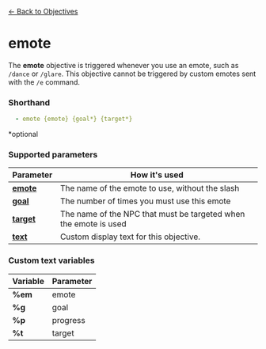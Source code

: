 [← Back to Objectives](index.md)

# emote

The **emote** objective is triggered whenever you use an emote, such as `/dance` or `/glare`. This objective cannot be triggered by custom emotes sent with the `/e` command.

### Shorthand

```yaml
  - emote {emote} {goal*} {target*}
```

*optional

### Supported parameters

|Parameter|How it's used
|-|-
|**[emote](../parameters/emote.md)**|The name of the emote to use, without the slash
|**[goal](../parameters/goal.md)**|The number of times you must use this emote
|**[target](../parameters/target.md)**|The name of the NPC that must be targeted when the emote is used
|**[text](../parameters/text.md)**|Custom display text for this objective.

### Custom text variables

|Variable|Parameter
|-|-
|**%em**|emote
|**%g**|goal
|**%p**|progress
|**%t**|target